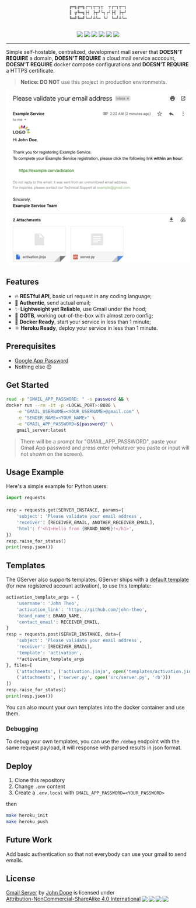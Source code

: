 <pre><p align="center"><code>
╔═╗╔═╗┌─┐┬─┐┬  ┬┌─┐┬─┐
║ ╦╚═╗├┤ ├┬┘└┐┌┘├┤ ├┬┘
╚═╝╚═╝└─┘┴└─ └┘ └─┘┴└─
</code></p></pre>

<p align="center">
<img src="https://img.shields.io/docker/pulls/johndope/gserver.svg" />
<img src="https://img.shields.io/badge/language-python-brightgreen.svg" />
<img src="https://img.shields.io/docker/v/johndope/gserver?color=green" />
<img src="https://img.shields.io/github/last-commit/john-theo/GmailServer?color=blue" />
<img src="https://img.shields.io/github/repo-size/john-theo/GmailServer" />
<img src="https://img.shields.io/badge/license-CC_BY--NC--SA_4.0-lightgrey" />
</p>

---

Simple self-hostable, centralized, development mail server that <strong>DOESN'T REQUIRE</strong> a domain, <strong>DOESN'T REQUIRE</strong> a cloud mail service acccount, <strong>DOESN'T REQUIRE</strong> docker compose configurations and <strong>DOESN'T REQUIRE</strong> a HTTPS certificate.

> **Notice: DO NOT** use this project in production environments.

<img src="imgs/banner.png" width="600" />

## Features

- 🔥 <strong>RESTful API</strong>, basic url request in any coding language;
- 🥹 <strong>Authentic</strong>, send actual email;
- ✨ <strong>Lightweight yet Reliable</strong>, use Gmail under the hood;
- 🚀 <strong>OOTB</strong>, working out-of-the-box with almost zero config;
- 🐳 <strong>Docker Ready</strong>, start your service in less than 1 minute;
- ⚛️ <strong>Heroku Ready</strong>, deploy your service in less than 1 minute.

## Prerequisites

- [Google App Password](https://support.google.com/accounts/answer/185833?hl=en#app-passwords)
- Nothing else 😊

## Get Started

```bash
read -p "GMAIL_APP_PASSWORD: " -s password && \
docker run --rm -it -p <LOCAL_PORT>:8080 \
    -e "GMAIL_USERNAME=<YOUR_USERNAME>@gmail.com" \
    -e "SENDER_NAME=<YOUR_NAME>" \
    -e "GMAIL_APP_PASSWORD=${password}" \
    gmail_server:latest
```

> There will be a prompt for "GMAIL_APP_PASSWORD", paste your Gmail App password and press enter (whatever you paste or input will not shown on the screen).

## Usage Example

Here's a simple example for Python users:

```python
import requests

resp = requests.get(SERVER_INSTANCE, params={
    'subject': 'Please validate your email address',
    'receiver': [RECEIVER_EMAIL, ANOTHER_RECEIVER_EMAIL],
    'html': f'<h1>Hello from {BRAND_NAME}!</h1>',
})
resp.raise_for_status()
print(resp.json())
```

## Templates

The GServer also supports templates. GServer ships with a [default template](https://github.com/john-theo/GmailServer/blob/main/templates/activation.jinja) (for new registered account activation), to use this template:

```python
activation_template_args = {
    'username': 'John Theo',
    'activation_link': 'https://github.com/john-theo',
    'brand_name': BRAND_NAME,
    'contact_email': RECEIVER_EMAIL,
}
resp = requests.post(SERVER_INSTANCE, data={
    'subject': 'Please validate your email address',
    'receiver': [RECEIVER_EMAIL],
    'template': 'activation',
    **activation_template_args
}, files=[
    ('attachments', ('activation.jinja', open('templates/activation.jinja', 'rb'))),
    ('attachments', ('server.py', open('src/server.py', 'rb')))
])
resp.raise_for_status()
print(resp.json())
```

You can also mount your own templates into the docker container and use them.

### Debugging

To debug your own templates, you can use the `/debug` endpoint with the same request payload, it will response with parsed results in json format.

## Deploy

1. Clone this repository
2. Change `.env` content
3. Create a `.env.local` with `GMAIL_APP_PASSWORD=<YOUR_PASSWORD>`

then

```bash
make heroku_init
make heroku_push
```

## Future Work

Add basic authentication so that not everybody can use your gmail to send emails.

## License

<p xmlns:cc="http://creativecommons.org/ns#" xmlns:dct="http://purl.org/dc/terms/"><a property="dct:title" rel="cc:attributionURL" href="https://avatars.githubusercontent.com/u/36699957">Gmail Server</a> by <a rel="cc:attributionURL dct:creator" property="cc:attributionName" href="https://github.com/john-theo">John Dope</a> is licensed under <a href="http://creativecommons.org/licenses/by-nc-sa/4.0/?ref=chooser-v1" target="_blank" rel="license noopener noreferrer" style="display:inline-block;">Attribution-NonCommercial-ShareAlike 4.0 International<img style="height:22px!important;margin-left:3px;vertical-align:text-bottom;" src="https://mirrors.creativecommons.org/presskit/icons/cc.svg?ref=chooser-v1"><img style="height:22px!important;margin-left:3px;vertical-align:text-bottom;" src="https://mirrors.creativecommons.org/presskit/icons/by.svg?ref=chooser-v1"><img style="height:22px!important;margin-left:3px;vertical-align:text-bottom;" src="https://mirrors.creativecommons.org/presskit/icons/nc.svg?ref=chooser-v1"><img style="height:22px!important;margin-left:3px;vertical-align:text-bottom;" src="https://mirrors.creativecommons.org/presskit/icons/sa.svg?ref=chooser-v1"></a></p>